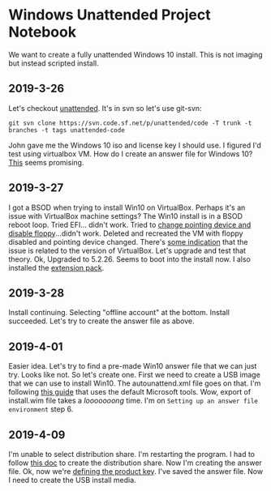 # Windows Unattended Project Notebook

We want to create a fully unattended Windows 10 install.  This is not imaging
but instead scripted install.

## 2019-3-26

Let's checkout [unattended](http://unattended.sourceforge.net/).  It's in svn so
let's use git-svn:

    git svn clone https://svn.code.sf.net/p/unattended/code -T trunk -t branches -t tags unattended-code

John gave me the Windows 10 iso and license key I should use.  I figured I'd
test using virtualbox VM.  How do I create an answer file for Windows 10?
[This](https://www.intowindows.com/how-to-create-unattended-windows-10-usb-or-iso/) seems promising.

## 2019-3-27

I got a BSOD when trying to install Win10 on VirtualBox.  Perhaps it's an issue
with VirtualBox machine settings?  The Win10 install is in a BSOD reboot
loop.  Tried EFI... didn't work.  Tried to [change pointing device and
disable floppy](https://windowsreport.com/windows-10-virtualbox/)...didn't
work.  Deleted and recreated the VM with floppy
disabled and pointing device changed.  There's [some
indication](afn_nextgen_project.md#2017-5-2) that the issue is related
to the version of VirtualBox.  Let's upgrade and test that theory.  Ok,
Upgraded to 5.2.26.  Seems to boot into the install now.  I also installed
the [extension pack](https://download.virtualbox.org/virtualbox/5.2.26/).

## 2019-3-28

Install continuing.  Selecting "offline account" at the bottom.  Install
succeeded.  Let's try to create the answer file as above.

## 2019-4-01

Easier idea.  Let's try to find a pre-made Win10 answer file that we can just
try.  Looks like not.  So let's create one.  First we need to create a USB image
that we can use to install Win10.  The autounattend.xml file goes on that.  I'm
following [this guide](https://www.windowscentral.com/how-create-unattended-media-do-automated-installation-windows-10) that uses the default Microsoft tools.  Wow, export of install.wim file takes a *looooooong* time.  I'm on `Setting up an answer file environment` step 6.

## 2019-4-09

I'm unable to select distribution share.  I'm restarting the program.  I had to
follow [this doc](https://docs.microsoft.com/en-us/windows-hardware/customize/desktop/wsim/create-or-open-a-distribution-share#create-a-distribution-share-using-windowssim) to create the distribution share.  Now I'm creating the answer file.  Ok, now we're [defining the product key](https://www.windowscentral.com/how-create-unattended-media-do-automated-installation-windows-10#definning_productkey).  I've saved the answer file.  Now I need to create the USB install media.
